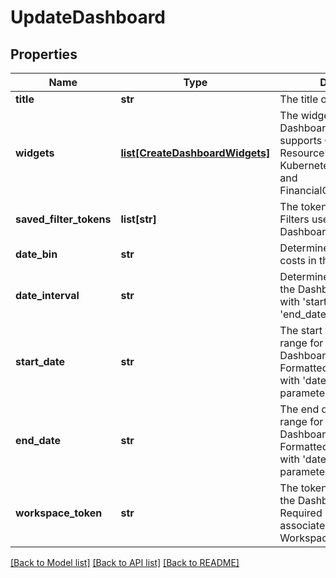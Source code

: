 # UpdateDashboard

## Properties
Name | Type | Description | Notes
------------ | ------------- | ------------- | -------------
**title** | **str** | The title of the Dashboard. | [optional] 
**widgets** | [**list[CreateDashboardWidgets]**](CreateDashboardWidgets.md) | The widgets to add to the Dashboard. Currently supports CostReport, ResourceReport, KubernetesEfficiencyReport, and FinancialCommitmentReport. | [optional] 
**saved_filter_tokens** | **list[str]** | The tokens of the Saved Filters used in the Dashboard. | [optional] 
**date_bin** | **str** | Determines how to group costs in the Dashboard. | [optional] 
**date_interval** | **str** | Determines the date range in the Dashboard. Incompatible with &#39;start_date&#39; and &#39;end_date&#39; parameters. | [optional] 
**start_date** | **str** | The start date for the date range for costs in the Dashboard. ISO 8601 Formatted. Incompatible with &#39;date_interval&#39; parameter. | [optional] 
**end_date** | **str** | The end date for the date range for costs in the Dashboard. ISO 8601 Formatted. Incompatible with &#39;date_interval&#39; parameter. | 
**workspace_token** | **str** | The token of the Workspace the Dashboard belongs to. Required if the API token is associated with multiple Workspaces. | [optional] 

[[Back to Model list]](../README.md#documentation-for-models) [[Back to API list]](../README.md#documentation-for-api-endpoints) [[Back to README]](../README.md)


